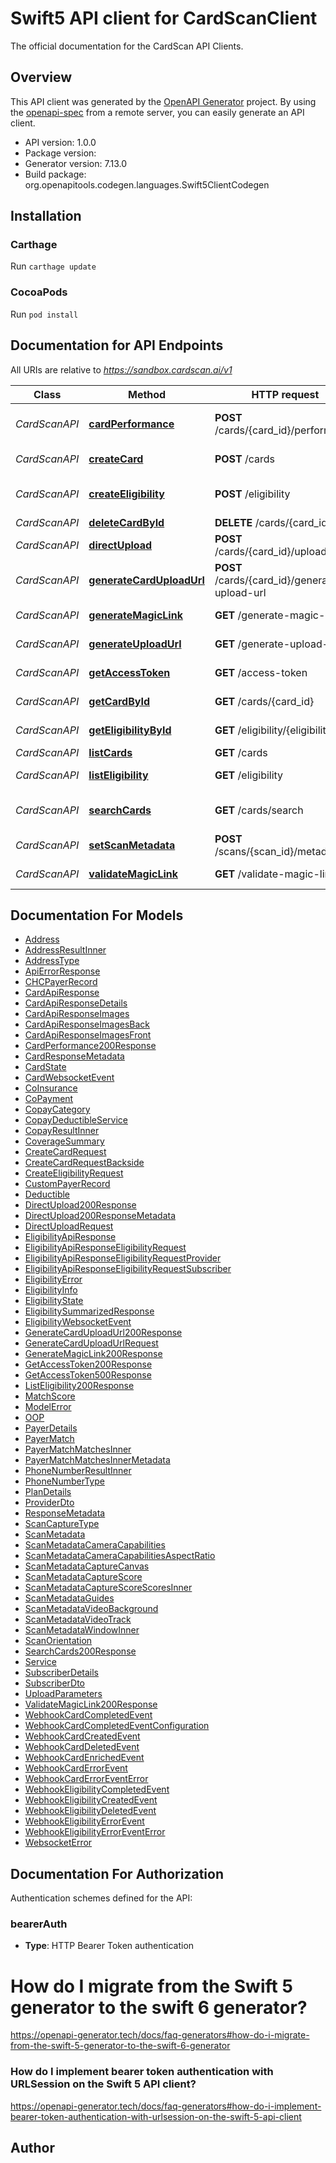 # Swift5 API client for CardScanClient

The official documentation for the CardScan API Clients.

## Overview
This API client was generated by the [OpenAPI Generator](https://openapi-generator.tech) project.  By using the [openapi-spec](https://github.com/OAI/OpenAPI-Specification) from a remote server, you can easily generate an API client.

- API version: 1.0.0
- Package version: 
- Generator version: 7.13.0
- Build package: org.openapitools.codegen.languages.Swift5ClientCodegen

## Installation

### Carthage

Run `carthage update`

### CocoaPods

Run `pod install`

## Documentation for API Endpoints

All URIs are relative to *https://sandbox.cardscan.ai/v1*

Class | Method | HTTP request | Description
------------ | ------------- | ------------- | -------------
*CardScanAPI* | [**cardPerformance**](docs/CardScanAPI.md#cardperformance) | **POST** /cards/{card_id}/performance | Card - Send performance data
*CardScanAPI* | [**createCard**](docs/CardScanAPI.md#createcard) | **POST** /cards | Creates a new card
*CardScanAPI* | [**createEligibility**](docs/CardScanAPI.md#createeligibility) | **POST** /eligibility | Create Eligibility Record
*CardScanAPI* | [**deleteCardById**](docs/CardScanAPI.md#deletecardbyid) | **DELETE** /cards/{card_id} | Delete Card
*CardScanAPI* | [**directUpload**](docs/CardScanAPI.md#directupload) | **POST** /cards/{card_id}/upload | Direct Upload
*CardScanAPI* | [**generateCardUploadUrl**](docs/CardScanAPI.md#generatecarduploadurl) | **POST** /cards/{card_id}/generate-upload-url | Card - Generate Upload URL
*CardScanAPI* | [**generateMagicLink**](docs/CardScanAPI.md#generatemagiclink) | **GET** /generate-magic-link | Generate Magic Link
*CardScanAPI* | [**generateUploadUrl**](docs/CardScanAPI.md#generateuploadurl) | **GET** /generate-upload-url | Generate an upload URL
*CardScanAPI* | [**getAccessToken**](docs/CardScanAPI.md#getaccesstoken) | **GET** /access-token | Access Token
*CardScanAPI* | [**getCardById**](docs/CardScanAPI.md#getcardbyid) | **GET** /cards/{card_id} | Get Card by ID
*CardScanAPI* | [**getEligibilityById**](docs/CardScanAPI.md#geteligibilitybyid) | **GET** /eligibility/{eligibility_id} | Get Eligibility
*CardScanAPI* | [**listCards**](docs/CardScanAPI.md#listcards) | **GET** /cards | List Cards
*CardScanAPI* | [**listEligibility**](docs/CardScanAPI.md#listeligibility) | **GET** /eligibility | List Eligibility
*CardScanAPI* | [**searchCards**](docs/CardScanAPI.md#searchcards) | **GET** /cards/search | Search Cards (200) OK
*CardScanAPI* | [**setScanMetadata**](docs/CardScanAPI.md#setscanmetadata) | **POST** /scans/{scan_id}/metadata | Set Scan Metadata
*CardScanAPI* | [**validateMagicLink**](docs/CardScanAPI.md#validatemagiclink) | **GET** /validate-magic-link | Validate Magic Link


## Documentation For Models

 - [Address](docs/Address.md)
 - [AddressResultInner](docs/AddressResultInner.md)
 - [AddressType](docs/AddressType.md)
 - [ApiErrorResponse](docs/ApiErrorResponse.md)
 - [CHCPayerRecord](docs/CHCPayerRecord.md)
 - [CardApiResponse](docs/CardApiResponse.md)
 - [CardApiResponseDetails](docs/CardApiResponseDetails.md)
 - [CardApiResponseImages](docs/CardApiResponseImages.md)
 - [CardApiResponseImagesBack](docs/CardApiResponseImagesBack.md)
 - [CardApiResponseImagesFront](docs/CardApiResponseImagesFront.md)
 - [CardPerformance200Response](docs/CardPerformance200Response.md)
 - [CardResponseMetadata](docs/CardResponseMetadata.md)
 - [CardState](docs/CardState.md)
 - [CardWebsocketEvent](docs/CardWebsocketEvent.md)
 - [CoInsurance](docs/CoInsurance.md)
 - [CoPayment](docs/CoPayment.md)
 - [CopayCategory](docs/CopayCategory.md)
 - [CopayDeductibleService](docs/CopayDeductibleService.md)
 - [CopayResultInner](docs/CopayResultInner.md)
 - [CoverageSummary](docs/CoverageSummary.md)
 - [CreateCardRequest](docs/CreateCardRequest.md)
 - [CreateCardRequestBackside](docs/CreateCardRequestBackside.md)
 - [CreateEligibilityRequest](docs/CreateEligibilityRequest.md)
 - [CustomPayerRecord](docs/CustomPayerRecord.md)
 - [Deductible](docs/Deductible.md)
 - [DirectUpload200Response](docs/DirectUpload200Response.md)
 - [DirectUpload200ResponseMetadata](docs/DirectUpload200ResponseMetadata.md)
 - [DirectUploadRequest](docs/DirectUploadRequest.md)
 - [EligibilityApiResponse](docs/EligibilityApiResponse.md)
 - [EligibilityApiResponseEligibilityRequest](docs/EligibilityApiResponseEligibilityRequest.md)
 - [EligibilityApiResponseEligibilityRequestProvider](docs/EligibilityApiResponseEligibilityRequestProvider.md)
 - [EligibilityApiResponseEligibilityRequestSubscriber](docs/EligibilityApiResponseEligibilityRequestSubscriber.md)
 - [EligibilityError](docs/EligibilityError.md)
 - [EligibilityInfo](docs/EligibilityInfo.md)
 - [EligibilityState](docs/EligibilityState.md)
 - [EligibilitySummarizedResponse](docs/EligibilitySummarizedResponse.md)
 - [EligibilityWebsocketEvent](docs/EligibilityWebsocketEvent.md)
 - [GenerateCardUploadUrl200Response](docs/GenerateCardUploadUrl200Response.md)
 - [GenerateCardUploadUrlRequest](docs/GenerateCardUploadUrlRequest.md)
 - [GenerateMagicLink200Response](docs/GenerateMagicLink200Response.md)
 - [GetAccessToken200Response](docs/GetAccessToken200Response.md)
 - [GetAccessToken500Response](docs/GetAccessToken500Response.md)
 - [ListEligibility200Response](docs/ListEligibility200Response.md)
 - [MatchScore](docs/MatchScore.md)
 - [ModelError](docs/ModelError.md)
 - [OOP](docs/OOP.md)
 - [PayerDetails](docs/PayerDetails.md)
 - [PayerMatch](docs/PayerMatch.md)
 - [PayerMatchMatchesInner](docs/PayerMatchMatchesInner.md)
 - [PayerMatchMatchesInnerMetadata](docs/PayerMatchMatchesInnerMetadata.md)
 - [PhoneNumberResultInner](docs/PhoneNumberResultInner.md)
 - [PhoneNumberType](docs/PhoneNumberType.md)
 - [PlanDetails](docs/PlanDetails.md)
 - [ProviderDto](docs/ProviderDto.md)
 - [ResponseMetadata](docs/ResponseMetadata.md)
 - [ScanCaptureType](docs/ScanCaptureType.md)
 - [ScanMetadata](docs/ScanMetadata.md)
 - [ScanMetadataCameraCapabilities](docs/ScanMetadataCameraCapabilities.md)
 - [ScanMetadataCameraCapabilitiesAspectRatio](docs/ScanMetadataCameraCapabilitiesAspectRatio.md)
 - [ScanMetadataCaptureCanvas](docs/ScanMetadataCaptureCanvas.md)
 - [ScanMetadataCaptureScore](docs/ScanMetadataCaptureScore.md)
 - [ScanMetadataCaptureScoreScoresInner](docs/ScanMetadataCaptureScoreScoresInner.md)
 - [ScanMetadataGuides](docs/ScanMetadataGuides.md)
 - [ScanMetadataVideoBackground](docs/ScanMetadataVideoBackground.md)
 - [ScanMetadataVideoTrack](docs/ScanMetadataVideoTrack.md)
 - [ScanMetadataWindowInner](docs/ScanMetadataWindowInner.md)
 - [ScanOrientation](docs/ScanOrientation.md)
 - [SearchCards200Response](docs/SearchCards200Response.md)
 - [Service](docs/Service.md)
 - [SubscriberDetails](docs/SubscriberDetails.md)
 - [SubscriberDto](docs/SubscriberDto.md)
 - [UploadParameters](docs/UploadParameters.md)
 - [ValidateMagicLink200Response](docs/ValidateMagicLink200Response.md)
 - [WebhookCardCompletedEvent](docs/WebhookCardCompletedEvent.md)
 - [WebhookCardCompletedEventConfiguration](docs/WebhookCardCompletedEventConfiguration.md)
 - [WebhookCardCreatedEvent](docs/WebhookCardCreatedEvent.md)
 - [WebhookCardDeletedEvent](docs/WebhookCardDeletedEvent.md)
 - [WebhookCardEnrichedEvent](docs/WebhookCardEnrichedEvent.md)
 - [WebhookCardErrorEvent](docs/WebhookCardErrorEvent.md)
 - [WebhookCardErrorEventError](docs/WebhookCardErrorEventError.md)
 - [WebhookEligibilityCompletedEvent](docs/WebhookEligibilityCompletedEvent.md)
 - [WebhookEligibilityCreatedEvent](docs/WebhookEligibilityCreatedEvent.md)
 - [WebhookEligibilityDeletedEvent](docs/WebhookEligibilityDeletedEvent.md)
 - [WebhookEligibilityErrorEvent](docs/WebhookEligibilityErrorEvent.md)
 - [WebhookEligibilityErrorEventError](docs/WebhookEligibilityErrorEventError.md)
 - [WebsocketError](docs/WebsocketError.md)


<a id="documentation-for-authorization"></a>
## Documentation For Authorization


Authentication schemes defined for the API:
<a id="bearerAuth"></a>
### bearerAuth

- **Type**: HTTP Bearer Token authentication


# How do I migrate from the Swift 5 generator to the swift 6 generator?

https://openapi-generator.tech/docs/faq-generators#how-do-i-migrate-from-the-swift-5-generator-to-the-swift-6-generator

### How do I implement bearer token authentication with URLSession on the Swift 5 API client?

https://openapi-generator.tech/docs/faq-generators#how-do-i-implement-bearer-token-authentication-with-urlsession-on-the-swift-5-api-client

## Author



